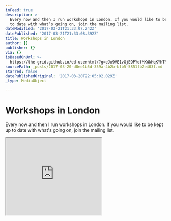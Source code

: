 ```yaml
---
inFeed: true
description: >-
  Every now and then I run workshops in London. If you would like to be kept up
  to date with what’s going on, join the mailing list.
dateModified: '2017-03-21T21:33:07.242Z'
datePublished: '2017-03-21T21:33:08.392Z'
title: Workshops in London
author: []
publisher: {}
via: {}
isBasedOnUrl: >-
  https://the-grid.github.io/ed-userhtml/?g=eJx9VE1vGjEQPYdfMXWkHqKYhTRJE2CpaJsqlZITlXpEXnt218Jrb20vJa3632t7gXxU6QnwvJl58-YNszeUwkespIZ7JtWnWjYtLGWluxa-GNsApfPBTEm9htpimZMs40JT2bAK3bAJKTymDLlpMmwKFNwIzJySDR2PVu-H3DkCFlVOnH9Q6GpET8A_tJgTj1ufRUDokKL_vh8dN3yV6q5cIvW7YHxdWdNpMTkuy3IKXCGzE4Wln0JptJ-Mz9st3KLaoJecnS6sZOrUMe2oQytDxp_BUXYCCyHgwXQWzM-ns5dx6J6N2aC1UqCDoE6COukRHgcBY2PI19LtUgpl-Ho4OAKA7xjmDrI0qAU0ZiN11SMTBlh49TVCG0AoYvDTcglJaG9S5PZm8RlM2Xe-_XZ_B6VUOISTbDDLUrugm5AbkCInL2SKkqZJGPfS6Li2UJIaWzEtf7H4Nuzc-GKopPO0YTqsM-3QdYXjVhaYtcb5D10-OsfyAsX4kl2N2PgaL99dcjFi4uwta9ppaH2Gpbgurq6uzwg06GsT2MRcsuNFEy-Bgh5q00iNgGYN_h_BFXMuJxumpGAeg3GYrdDnZFUoptehhNnH5oOgObymxyqUNUpFR80UK1DFPUcU0pv7xdc7Ml_uW0f5o-LR23EtUaFZlpJittRt53dGxYghECh04dd-oL7gnvsO03Pad4NWMY61UQLtDgJMCIv9tfzopEWxmygeqEWmoEXTBou52nRKhMl99IPqPRVcGA2F2xa5h8qYaK7A3gEFYRLYYjAh9vDgWyvdujd7EYK9Si4e-0HGZLG0Sxn9MgFWOKM6j1OI1zYBejEajdrtlAALN0ZrGXYYrOZth2T-TKh40Xt5itWrllo99ZJnhdQCtzmh40eN57MscHvCcidz-hd40TW4qZH-kHvY8J6Je3x41aqHPRad90Y_799_nWVRxviZfg7ixm7izT-3YND2L7c807I
sourcePath: _posts/2017-03-20-d8ee1b5d-359a-4b2b-bfb5-5851fb2e403f.md
starred: false
datePublishedOriginal: '2017-03-20T22:05:02.029Z'
_type: MediaObject

---
```

# Workshops in London

Every now and then I run workshops in London. If you would like to be kept up to date with what's going on, join the mailing list.

<iframe src="https://the-grid.github.io/ed-userhtml/?g=eJx9VE1vGjEQPYdfMXWkHqKYhTRJE2CpaJsqlZITlXpEXnt218Jrb20vJa3632t7gXxU6QnwvJl58-YNszeUwkespIZ7JtWnWjYtLGWluxa-GNsApfPBTEm9htpimZMs40JT2bAK3bAJKTymDLlpMmwKFNwIzJySDR2PVu-H3DkCFlVOnH9Q6GpET8A_tJgTj1ufRUDokKL_vh8dN3yV6q5cIvW7YHxdWdNpMTkuy3IKXCGzE4Wln0JptJ-Mz9st3KLaoJecnS6sZOrUMe2oQytDxp_BUXYCCyHgwXQWzM-ns5dx6J6N2aC1UqCDoE6COukRHgcBY2PI19LtUgpl-Ho4OAKA7xjmDrI0qAU0ZiN11SMTBlh49TVCG0AoYvDTcglJaG9S5PZm8RlM2Xe-_XZ_B6VUOISTbDDLUrugm5AbkCInL2SKkqZJGPfS6Li2UJIaWzEtf7H4Nuzc-GKopPO0YTqsM-3QdYXjVhaYtcb5D10-OsfyAsX4kl2N2PgaL99dcjFi4uwta9ppaH2Gpbgurq6uzwg06GsT2MRcsuNFEy-Bgh5q00iNgGYN_h_BFXMuJxumpGAeg3GYrdDnZFUoptehhNnH5oOgObymxyqUNUpFR80UK1DFPUcU0pv7xdc7Ml_uW0f5o-LR23EtUaFZlpJittRt53dGxYghECh04dd-oL7gnvsO03Pad4NWMY61UQLtDgJMCIv9tfzopEWxmygeqEWmoEXTBou52nRKhMl99IPqPRVcGA2F2xa5h8qYaK7A3gEFYRLYYjAh9vDgWyvdujd7EYK9Si4e-0HGZLG0Sxn9MgFWOKM6j1OI1zYBejEajdrtlAALN0ZrGXYYrOZth2T-TKh40Xt5itWrllo99ZJnhdQCtzmh40eN57MscHvCcidz-hd40TW4qZH-kHvY8J6Je3x41aqHPRad90Y_799_nWVRxviZfg7ixm7izT-3YND2L7c807I" height="244" style=""></iframe>